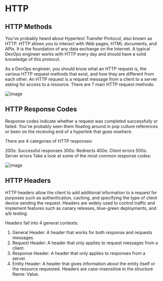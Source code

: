 # HTTP
## HTTP Methods
You’ve probably heard about Hypertext Transfer Protocol, also known as HTTP. 
HTTP allows you to interact with Web pages, HTML documents, and APIs. 
It is the foundation of any data exchange on the Internet. 
A typical DevOps engineer works with HTTP every day and should have a solid knowledge of this protocol.

As a DevOps engineer, you should know what an HTTP request is, the various HTTP request methods that exist, and how they are different from each other.
An HTTP request is a request message from a client to a server asking for access to a resource.
There are 7 main HTTP request methods:

![image](https://github.com/AmalSunny992/networkingconcepts/assets/169422802/924f1860-c015-4628-ab73-905b692e14a9)

## HTTP Response Codes
Response codes indicate whether a request was completed successfully or failed. 
You’ve probably seen them floating around in pop culture references or been on the receiving end of a hyperlink that goes nowhere.

There are 4 categories of HTTP responses:

200s: Successful responses
300s: Redirects
400s: Client errors
500s: Server errors
Take a look at some of the most common response codes:

![image](https://github.com/AmalSunny992/networkingconcepts/assets/169422802/e5d6761c-bd92-4f88-afe1-b3c9337c328c)

## HTTP Headers
HTTP headers allow the client to add additional information to a request for purposes such as authentication, caching, and specifying the type of client device sending the request. 
Headers are widely used to control traffic and implement features such as canary releases, blue-green deployments, and a/b testing.

Headers fall into 4 general contexts:

1. General Header: A header that works for both response and requests messages.
2. Request Header: A header that only applies to request messages from a client.
3. Response Header: A header that only applies to responses from a server.
4. Entity Header: A header that gives information about the entity itself or the resource requested.
   Headers are case-insensitive in the structure Name: Value.
